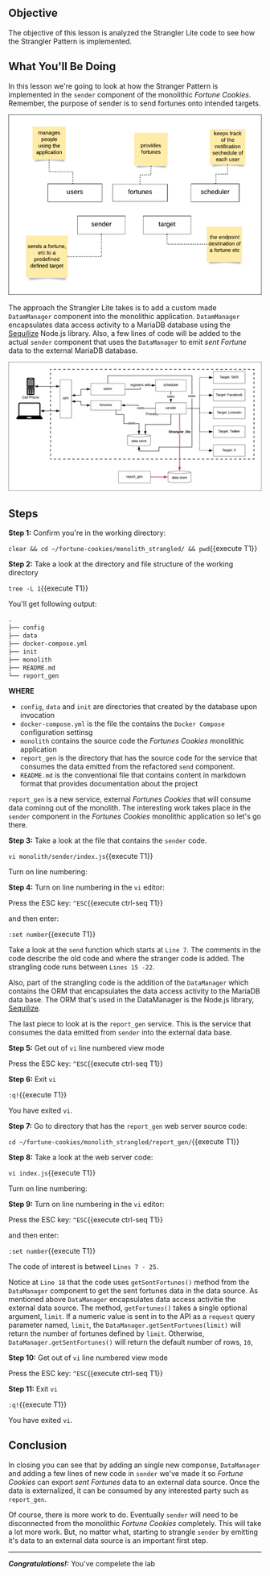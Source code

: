 ## Objective
The objective of this lesson is analyzed the Strangler Lite code to see how the Strangler Pattern is implemented.

## What You'll Be Doing
In this lesson we're going to look at how the Stranger Pattern is implemented in the `sender` component of the monolithic *Fortune Cookies*. Remember, the purpose of sender is to send fortunes onto intended targets.

![Fortune Cookies Components](mstran-007/assets/basic-architecture-components.png)

The approach the Strangler Lite takes is to add a custom made `DatamManager` component into the monolithic application. `DatamManager` encapsulates data access activity to a MariaDB database using the [Sequilize](https://sequelize.org/) Node.js library. Also, a few lines of code will be added to the actual `sender` component that uses the `DataManager` to emit *sent Fortune* data to the external MariaDB database.

![Strangler Architecture](mstran-007/assets/strangler-lite-architecture.png)


## Steps

**Step 1:** Confirm you're in the working directory:

`clear && cd ~/fortune-cookies/monolith_strangled/ && pwd`{{execute T1}}

**Step 2:** Take a look at the directory and file structure of the working directory

`tree -L 1`{{execute T1}}

You'll get following output:

```
.
├── config
├── data
├── docker-compose.yml
├── init
├── monolith
├── README.md
└── report_gen

```

**WHERE**

* `config`, `data` and `init` are directories that created by the database upon invocation
* `docker-compose.yml` is the file the contains the `Docker Compose` configuration settinsg
* `monolith` contains the source code the *Fortunes Cookies* monolithic application
* `report_gen` is the directory that has the source code for the service that consumes the data emitted from the refactored `send` component.
* `README.md` is the conventional file that contains content in markdown format that provides documentation about the project

`report_gen` is a new service, external *Fortunes Cookies* that will consume data cominng out of the monolith. The interesting work takes place in the `sender` component in the *Fortunes Cookies* monolithic application so let's go there.

**Step 3:** Take a look at the file that contains the `sender` code. 

`vi monolith/sender/index.js`{{execute T1}}

Turn on line numbering:

**Step 4:** Turn on line numbering in the `vi` editor:

Press the ESC key: `^ESC`{{execute ctrl-seq T1}}

and then enter:

`:set number`{{execute T1}}

Take a look at the `send` function which starts at `Line 7`. The comments in the code describe the old code and where the stranger code is added. The strangling code runs between `Lines 15 -22`.

Also, part of the strangling code is the addition of the `DataManager` which contains the ORM that encapsulates the data access activity to the MariaDB data base. The ORM that's used in the DataManager is the Node.js library, [Sequilize](https://www.npmjs.com/package/sequelize).

The last piece to look at is the `report_gen` service. This is the service that consumes the data emitted from `sender` into the external data base.

**Step 5:** Get out of `vi` line numbered view mode

Press the ESC key: `^ESC`{{execute ctrl-seq T1}}

**Step 6:** Exit `vi`

`:q!`{{execute T1}}

You have exited `vi`.

**Step 7:** Go to directory that has the `report_gen` web server source code:

`cd ~/fortune-cookies/monolith_strangled/report_gen/`{{execute T1}}

**Step 8:** Take a look at the web server code:

`vi index.js`{{execute T1}}

Turn on line numbering:

**Step 9:** Turn on line numbering in the `vi` editor:

Press the ESC key: `^ESC`{{execute ctrl-seq T1}}

and then enter:

`:set number`{{execute T1}}

The code of interest is betweel `Lines 7 - 25`.

Notice at `Line 18` that the code uses `getSentFortunes()` method from the `DataManager` component to get the sent fortunes data in the data source. As mentioned above `DataManager` encapsulates data access activitie the external data source. The method, `getFortunes()` takes a single optional argument, `limit`. If a numeric value is sent in to the API as a `request` query parameter named, `limit`, the `DataManager.getSentFortunes(limit)` will return the number of fortunes defined by `limit`. Otherwise, `DataManager.getSentFortunes()` will return the default number of rows, `10`,

**Step 10:** Get out of `vi` line numbered view mode

Press the ESC key: `^ESC`{{execute ctrl-seq T1}}

**Step 11:** Exit `vi`

`:q!`{{execute T1}}

You have exited `vi`.

## Conclusion 

In closing you can see that by adding an single new componse, `DataManager` and adding a few lines of new code in `sender` we've made it so *Fortune Cookies* can export *sent Fortunes* data to an external data source. Once the data is externalized, it can be consumed by any interested party such as `report_gen`.

Of course, there is more work to do. Eventually `sender` will need to be disconnected from the monolithic *Fortune Cookies* completely. This will take a lot more work. But, no matter what, starting to strangle `sender` by emitting it's data to an external data source is an important first step.

---

***Congratulations!:*** You've compelete the lab 